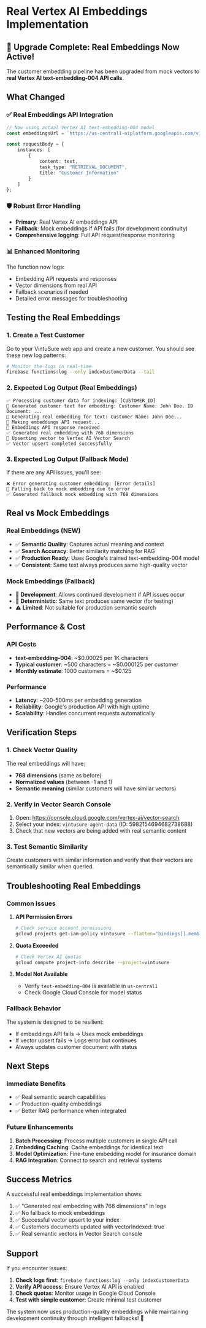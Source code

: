 # Real Vertex AI Embeddings Implementation

## 🎉 Upgrade Complete: Real Embeddings Now Active!

The customer embedding pipeline has been upgraded from mock vectors to **real Vertex AI text-embedding-004 API calls**.

## What Changed

### ✅ **Real Embeddings API Integration**

```typescript
// Now using actual Vertex AI text-embedding-004 model
const embeddingsUrl = `https://us-central1-aiplatform.googleapis.com/v1/projects/vintusure/locations/us-central1/publishers/google/models/text-embedding-004:predict`;

const requestBody = {
    instances: [
        {
            content: text,
            task_type: "RETRIEVAL_DOCUMENT",
            title: "Customer Information"
        }
    ]
};
```

### 🛡️ **Robust Error Handling**

- **Primary**: Real Vertex AI embeddings API
- **Fallback**: Mock embeddings if API fails (for development continuity)
- **Comprehensive logging**: Full API request/response monitoring

### 📊 **Enhanced Monitoring**

The function now logs:
- Embedding API requests and responses
- Vector dimensions from real API
- Fallback scenarios if needed
- Detailed error messages for troubleshooting

## Testing the Real Embeddings

### 1. **Create a Test Customer**

Go to your VintuSure web app and create a new customer. You should see these new log patterns:

```bash
# Monitor the logs in real-time
firebase functions:log --only indexCustomerData --tail
```

### 2. **Expected Log Output (Real Embeddings)**

```
✅ Processing customer data for indexing: [CUSTOMER_ID]
📝 Generated customer text for embedding: Customer Name: John Doe. ID Document: ...
🔄 Generating real embedding for text: Customer Name: John Doe...
🔑 Making embeddings API request...
📡 Embeddings API response received
✅ Generated real embedding with 768 dimensions
🚀 Upserting vector to Vertex AI Vector Search
✅ Vector upsert completed successfully
```

### 3. **Expected Log Output (Fallback Mode)**

If there are any API issues, you'll see:
```
❌ Error generating customer embedding: [Error details]
🔄 Falling back to mock embedding due to error
✅ Generated fallback mock embedding with 768 dimensions
```

## Real vs Mock Embeddings

### **Real Embeddings (NEW)**
- ✅ **Semantic Quality**: Captures actual meaning and context
- ✅ **Search Accuracy**: Better similarity matching for RAG
- ✅ **Production Ready**: Uses Google's trained text-embedding-004 model
- ✅ **Consistent**: Same text always produces same high-quality vector

### **Mock Embeddings (Fallback)**
- 🔄 **Development**: Allows continued development if API issues occur
- 🔄 **Deterministic**: Same text produces same vector (for testing)
- ⚠️ **Limited**: Not suitable for production semantic search

## Performance & Cost

### **API Costs**
- **text-embedding-004**: ~$0.00025 per 1K characters
- **Typical customer**: ~500 characters = ~$0.000125 per customer
- **Monthly estimate**: 1000 customers = ~$0.125

### **Performance**
- **Latency**: ~200-500ms per embedding generation
- **Reliability**: Google's production API with high uptime
- **Scalability**: Handles concurrent requests automatically

## Verification Steps

### 1. **Check Vector Quality**

The real embeddings will have:
- **768 dimensions** (same as before)
- **Normalized values** (between -1 and 1)
- **Semantic meaning** (similar customers will have similar vectors)

### 2. **Verify in Vector Search Console**

1. Open: https://console.cloud.google.com/vertex-ai/vector-search
2. Select your index: `vintusure-agent-data` (ID: 5982154694682738688)
3. Check that new vectors are being added with real semantic content

### 3. **Test Semantic Similarity**

Create customers with similar information and verify that their vectors are semantically similar when queried.

## Troubleshooting Real Embeddings

### **Common Issues**

1. **API Permission Errors**
   ```bash
   # Check service account permissions
   gcloud projects get-iam-policy vintusure --flatten="bindings[].members" --filter="bindings.members:*@*"
   ```

2. **Quota Exceeded**
   ```bash
   # Check Vertex AI quotas
   gcloud compute project-info describe --project=vintusure
   ```

3. **Model Not Available**
   - Verify `text-embedding-004` is available in `us-central1`
   - Check Google Cloud Console for model status

### **Fallback Behavior**

The system is designed to be resilient:
- If embeddings API fails → Uses mock embeddings
- If vector upsert fails → Logs error but continues
- Always updates customer document with status

## Next Steps

### **Immediate Benefits**
- ✅ Real semantic search capabilities
- ✅ Production-quality embeddings
- ✅ Better RAG performance when integrated

### **Future Enhancements**
1. **Batch Processing**: Process multiple customers in single API call
2. **Embedding Caching**: Cache embeddings for identical text
3. **Model Optimization**: Fine-tune embedding model for insurance domain
4. **RAG Integration**: Connect to search and retrieval systems

## Success Metrics

A successful real embeddings implementation shows:
1. ✅ "Generated real embedding with 768 dimensions" in logs
2. ✅ No fallback to mock embeddings
3. ✅ Successful vector upsert to your index
4. ✅ Customers documents updated with vectorIndexed: true
5. ✅ Real semantic vectors in Vector Search console

## Support

If you encounter issues:
1. **Check logs first**: `firebase functions:log --only indexCustomerData`
2. **Verify API access**: Ensure Vertex AI API is enabled
3. **Check quotas**: Monitor usage in Google Cloud Console
4. **Test with simple customer**: Create minimal test customer

The system now uses production-quality embeddings while maintaining development continuity through intelligent fallbacks! 🚀
